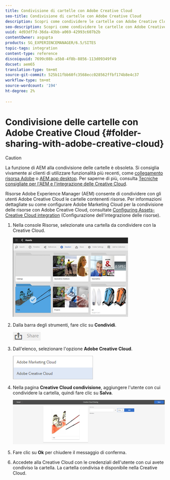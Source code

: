 ```yaml
---
title: Condivisione di cartelle con Adobe Creative Cloud
seo-title: Condivisione di cartelle con Adobe Creative Cloud
description: Scopri come condividere le cartelle con Adobe Creative Cloud
seo-description: Scopri come condividere le cartelle con Adobe Creative Cloud
uuid: 4d93df7d-36da-43bb-a069-42993c607b2b
contentOwner: asgupta
products: SG_EXPERIENCEMANAGER/6.5/SITES
topic-tags: integration
content-type: reference
discoiquuid: 7699c08b-a5b8-4f8b-8856-113d09349f49
docset: aem65
translation-type: tm+mt
source-git-commit: 525b11fbb60fc3568ecc028562ffbf174b8e4c37
workflow-type: tm+mt
source-wordcount: '194'
ht-degree: 2%

---
```



# Condivisione delle cartelle con Adobe Creative Cloud {#folder-sharing-with-adobe-creative-cloud}

>[!CAUTION]
>
>La funzione di AEM alla condivisione delle cartelle è obsoleta. Si consiglia vivamente ai clienti di utilizzare funzionalità più recenti, come [ collegamento risorsa Adobe](https://helpx.adobe.com/it/enterprise/using/adobe-asset-link.html) o [AEM app desktop](https://helpx.adobe.com/experience-manager/desktop-app/aem-desktop-app.html). Per saperne di più, consulta [Tecniche consigliate per l&#39;AEM e l&#39;integrazione delle Creative Cloud](/help/assets/aem-cc-integration-best-practices.md).

Risorse Adobe Experience Manager (AEM) consente di condividere con gli utenti Adobe Creative Cloud le cartelle contenenti risorse. Per informazioni dettagliate su come configurare Adobe Marketing Cloud per la condivisione delle risorse con Adobe Creative Cloud, consultate [Configuring Assets-Creative Cloud integration](/help/sites-administering/configure-assets-cc-integration.md) (Configurazione dell&#39;integrazione delle risorse).

1. Nella console Risorse, selezionate una cartella da condividere con la Creative Cloud.

   ![](assets/chlimage_1-139.png)

1. Dalla barra degli strumenti, fare clic su **Condividi**.

   ![](assets/chlimage_1-140.png)

1. Dall&#39;elenco, selezionare l&#39;opzione **Adobe Creative Cloud**.

   ![](assets/chlimage_1-141.png)

1. Nella pagina **Creative Cloud condivisione**, aggiungere l&#39;utente con cui condividere la cartella, quindi fare clic su **Salva**.

   ![](assets/chlimage_1-142.png)

1. Fare clic su **Ok** per chiudere il messaggio di conferma.
1. Accedete alla Creative Cloud con le credenziali dell&#39;utente con cui avete condiviso la cartella. La cartella condivisa è disponibile nella Creative Cloud.